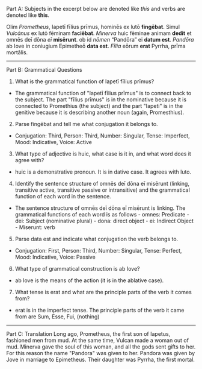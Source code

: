 Part A: Subjects in the excerpt below are denoted like *this* and verbs are denoted like **this**.

Olim *Prometheus*, Iapetī fīlius prīmus, hominēs ex lutō **fingēbat**. Simul *Vulcānus* ex lutō fēminam **faciēbat**. *Minerva* huic fēminae animam **dedit** et omnēs deī dōna *eī* **misērunt**. ob id *nōmen* “Pandōra” ei **datum est**. *Pandōra* ab Iove in coniugium Epimetheō **data est**. *Fīlia* eōrum **erat** Pyrrha, prīma mortālis.

---

Part B: Grammatical Questions

1. What is the grammatical function of Iapetī fīlius prīmus?
- The grammatical function of "Iapetī fīlius prīmus" is to connect back to the subject. The part "fīlius prīmus" is in the nominative because it is connected to Promethius (the subject) and the part "Iapeti" is in the genitive because it is describing another noun (again, Promesthius).

2. Parse fingēbat and tell me what conjugation it belongs to.
- Conjugation: Third, Person: Third, Number: Singular, Tense: Imperfect, Mood: Indicative, Voice: Active

3. What type of adjective is huic, what case is it in, and what word does it agree with?
- huic is a demonstrative pronoun. It is in dative case. It agrees with luto.

4. Identify the sentence structure of omnēs deī dōna eī misērunt (linking, transitive active, transitive passive or intransitive) and the grammatical function of each word in the sentence.
- The sentence structure of omnēs deī dōna eī misērunt is linking. The grammatical functions of each word is as follows - omnes: Predicate - dei: Subject (nominative plural) - dona: direct object - ei: Indirect Object - Miserunt: verb

5. Parse data est and indicate what conjugation the verb belongs to.
- Conjugation: First, Person: Third, Number: Singular, Tense: Perfect, Mood: Indicative, Voice: Passive

6. What type of grammatical construction is ab Iove?
- ab Iove is the means of the action (it is in the ablative case). 

7. What tense is erat and what are the principle parts of the verb it comes from?
- erat is in the imperfect tense. The principle parts of the verb it came from are Sum, Esse, Fui, (nothing)

---

Part C: Translation
Long ago, Prometheus, the first son of Iapetus, fashioned men from mud. At the same time, Vulcan made a woman out of mud. Minerva gave the soul of this woman, and all the gods sent gifts to her. For this reason the name "Pandora" was given to her. Pandora was given by Jove in marriage to Epimetheus. Their daughter was Pyrrha, the first mortal.
